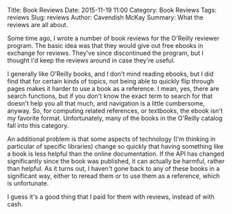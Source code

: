 Title: Book Reviews
Date: 2015-11-19 11:00
Category: Book Reviews
Tags: reviews
Slug: reviews
Author: Cavendish McKay
Summary: What the reviews are all about.

Some time ago, I wrote a number of book reviews for the O'Reilly reviewer program. The basic idea was that
they would give out free ebooks in exchange for reviews. They've since discontinued the program, but I
thought I'd keep the reviews around in case they're useful.

I generally like O'Reilly books, and I don't mind reading ebooks, but I did find that for certain kinds of topics,
not being able to quickly flip through pages makes it harder to use a book as a reference. I mean, yes, there
are search functions, but if you don't know the exact term to search for that doesn't help you all that much,
and navigation is a little cumbersome, anyway. So, for computing related references, or textbooks, the ebook
isn't my favorite format. Unfortunately, many of the books in the O'Reilly catalog fall into this category.

An additional problem is that some aspects of technology (I'm thinking in particular of specific libraries)
change so quickly that having something like a book is less helpful than the online documentation. If
the API has changed significantly since the book was published, it can actually be harmful, rather than helpful.
As it turns out, I haven't gone back to any of these books in a significant way, either to reread them or to
use them as a reference, which is unfortunate.

I guess it's a good thing that I paid for them with reviews, instead of with cash.
